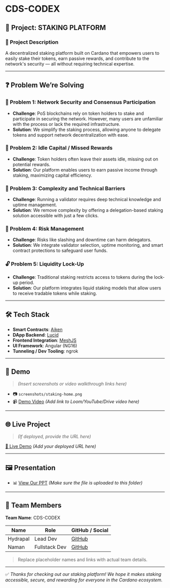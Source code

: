 # CDS-CODEX

## 🚀 Project: STAKING PLATFORM

### 📄 Project Description

A decentralized staking platform built on Cardano that empowers users to easily stake their tokens, earn passive rewards, and contribute to the network's security — all without requiring technical expertise.

---

## ❓ Problem We’re Solving

### 🔐 Problem 1: Network Security and Consensus Participation

- **Challenge**: PoS blockchains rely on token holders to stake and participate in securing the network. However, many users are unfamiliar with the process or lack the required infrastructure.
- **Solution**: We simplify the staking process, allowing anyone to delegate tokens and support network decentralization with ease.

### 💸 Problem 2: Idle Capital / Missed Rewards

- **Challenge**: Token holders often leave their assets idle, missing out on potential rewards.
- **Solution**: Our platform enables users to earn passive income through staking, maximizing capital efficiency.

### 🧠 Problem 3: Complexity and Technical Barriers

- **Challenge**: Running a validator requires deep technical knowledge and uptime management.
- **Solution**: We remove complexity by offering a delegation-based staking solution accessible with just a few clicks.

### 🧯 Problem 4: Risk Management

- **Challenge**: Risks like slashing and downtime can harm delegators.
- **Solution**: We integrate validator selection, uptime monitoring, and smart contract protections to safeguard user funds.

### 🔓 Problem 5: Liquidity Lock-Up

- **Challenge**: Traditional staking restricts access to tokens during the lock-up period.
- **Solution**: Our platform integrates liquid staking models that allow users to receive tradable tokens while staking.

---

## 🛠️ Tech Stack

- **Smart Contracts**: [Aiken](https://aiken-lang.org/)
- **DApp Backend**: [Lucid](https://lucid.spacebudz.io/)
- **Frontend Integration**: [MeshJS](https://meshjs.dev/)
- **UI Framework**: Angular (NG16)
- **Tunneling / Dev Tooling**: ngrok

---

## 📸 Demo

> *(Insert screenshots or video walkthrough links here)*

- 📷 `screenshots/staking-home.png`
- 📹 [Demo Video](#) *(Add link to Loom/YouTube/Drive video here)*

---

## 🌐 Live Project

> *(If deployed, provide the URL here)*

[🔗 Live Demo](https://your-app-link.com) *(Add your deployed URL here)*

---

## 🖼️ Presentation

- 📊 [View Our PPT](https://docs.google.com/presentation/d/1zOmAN1SQn0PJQuRqrVLHBVjVgrqpyQRnFsuin7UT-MI) *(Make sure the file is uploaded to this folder)*

---

## 👥 Team Members

**Team Name**: CDS-CODEX

| Name           | Role                  | GitHub / Social |
|----------------|-----------------------|------------------|
| Hydrapal       | Lead Dev              | [GitHub](#)      |
| Naman          | Fullstack Dev         | [GitHub](#)      |

> Replace placeholder names and links with actual team details.

---

✅ *Thanks for checking out our staking platform! We hope it makes staking accessible, secure, and rewarding for everyone in the Cardano ecosystem.*
